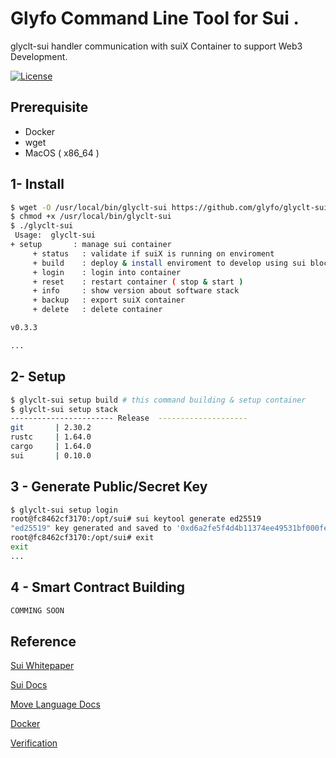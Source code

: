 
# Glyfo Command Line Tool for Sui .

glyclt-sui  handler communication with suiX Container to support Web3 Development.

[![License](https://img.shields.io/badge/License-Apache_2.0-blue.svg)](https://opensource.org/licenses/Apache-2.0)

## Prerequisite 

+ Docker 
+ wget
+ MacOS ( x86_64 )

## 1- Install 

```bash
$ wget -O /usr/local/bin/glyclt-sui https://github.com/glyfo/glyclt-sui/releases/download/v0.3.3/glyclt-sui
$ chmod +x /usr/local/bin/glyclt-sui
$ ./glyclt-sui
 Usage:  glyclt-sui 
+ setup       : manage sui container 
     + status   : validate if suiX is running on enviroment 
     + build    : deploy & install enviroment to develop using sui blockchain 
     + login    : login into container 
     + reset    : restart container ( stop & start ) 
     + info     : show version about software stack 
     + backup   : export suiX container
     + delete   : delete container

v0.3.3

...
```

## 2- Setup 

```bash
$ glyclt-sui setup build # this command building & setup container 
$ glyclt-sui setup stack
----------------------- Release  --------------------
git       | 2.30.2
rustc     | 1.64.0
cargo     | 1.64.0
sui       | 0.10.0
```
## 3 - Generate Public/Secret Key  

```bash
$ glyclt-sui setup login
root@fc8462cf3170:/opt/sui# sui keytool generate ed25519
"ed25519" key generated and saved to '0xd6a2fe5f4d4b11374ee49531bf000fef2c9e6548.key'
root@fc8462cf3170:/opt/sui# exit
exit
...
```

## 4 - Smart Contract Building 

```bash
COMMING SOON 
```

## Reference

[Sui Whitepaper](https://github.com/MystenLabs/sui/blob/main/doc/paper/sui.pdf)

[Sui Docs](https://sui.io/)

[Move Language Docs](https://move-book.com)

[Docker](https://docker.com)

[Verification](https://link.springer.com/content/pdf/10.1007/978-3-030-53288-8.pdf)


